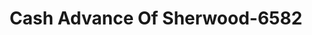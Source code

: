 ---
f_zip-code: 72120
f_state-code: AR
title: Cash Advance Of Sherwood-6582
f_phone: 501-833-9000
f_city-only: Sherwood
f_address: 3901 East Kiehl Avenue Sherwood
f_location-unique-id: '6582'
slug: cash-advance-of-sherwood-6582
updated-on: '2024-05-30T13:46:58.046Z'
created-on: '2024-05-30T13:36:59.803Z'
published-on: '2024-05-30T13:54:32.469Z'
f_city-state: cms/city/sherwood-ar.md
f_company: cms/company/cash-advance-of-sherwood.md
f_state: cms/state/arkansas.md
layout: '[payday-loan].html'
tags: payday-loan
---